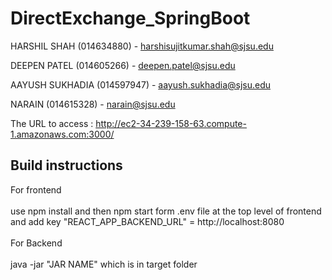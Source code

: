 # DirectExchange_SpringBoot

HARSHIL SHAH (014634880) - harshisujitkumar.shah@sjsu.edu

DEEPEN PATEL (014605266) - deepen.patel@sjsu.edu

AAYUSH SUKHADIA (014597947) - aayush.sukhadia@sjsu.edu

NARAIN (014615328) - narain@sjsu.edu

The URL to access : http://ec2-34-239-158-63.compute-1.amazonaws.com:3000/

Build instructions
---

For frontend <br/><br/> use  npm install and then npm start form .env file at the top level of frontend and add key "REACT_APP_BACKEND_URL" = http://localhost:8080 <br/><br/>
For Backend <br/><br/> java -jar "JAR NAME" which is in target folder
